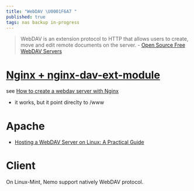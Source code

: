 ```yaml
---
title: "WebDAV \U0001F6A7 "
published: true
tags: nas backup in-progress
---
```

> WebDAV is an extension protocol to HTTP that allows users to create, move and edit remote documents on the server. - [Open Source Free WebDAV Servers](https://medevel.com/15-os-webdav-servers/)

# [Nginx + nginx-dav-ext-module](https://chatgpt.com/share/68bafe1a-9190-800d-85fe-9f14164fb004)

see [How to create a webdav server with Nginx](https://www.filestash.app/2021/12/09/nginx-webdav/)
- it works, but it point direclty to /www



# Apache

- [ Hosting a WebDAV Server on Linux: A Practical Guide ](https://www.elite.cloud/post/hosting-a-webdav-server-on-linux-a-practical-guide/)

# Client

On Linux-Mint, Nemo support natively WebDAV protocol.